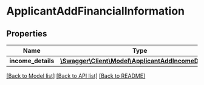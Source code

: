 # ApplicantAddFinancialInformation

## Properties
Name | Type | Description | Notes
------------ | ------------- | ------------- | -------------
**income_details** | [**\Swagger\Client\Model\ApplicantAddIncomeDetails[]**](ApplicantAddIncomeDetails.md) |  | [optional] 

[[Back to Model list]](../../README.md#documentation-for-models) [[Back to API list]](../../README.md#documentation-for-api-endpoints) [[Back to README]](../../README.md)

